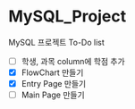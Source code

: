 # MySQL_Project

MySQL 프로젝트 To-Do list

- [ ] 학생, 과목 column에 학점 추가
- [x] FlowChart 만들기
- [x] Entry Page 만들기
- [ ] Main Page 만들기
